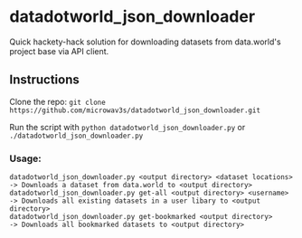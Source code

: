 # datadotworld_json_downloader
Quick hackety-hack solution for downloading datasets from data.world's project base via API client.

## Instructions

Clone the repo:
`git clone https://github.com/microwav3s/datadotworld_json_downloader.git`

Run the script with `python datadotworld_json_downloader.py` or `./datadotworld_json_downloader.py`

### Usage:
```
datadotworld_json_downloader.py <output directory> <dataset locations> -> Downloads a dataset from data.world to <output directory>
datadotworld_json_downloader.py get-all <output directory> <username>  -> Downloads all existing datasets in a user libary to <output directory>
datadotworld_json_downloader.py get-bookmarked <output directory>      -> Downloads all bookmarked datasets to <output directory>
```
